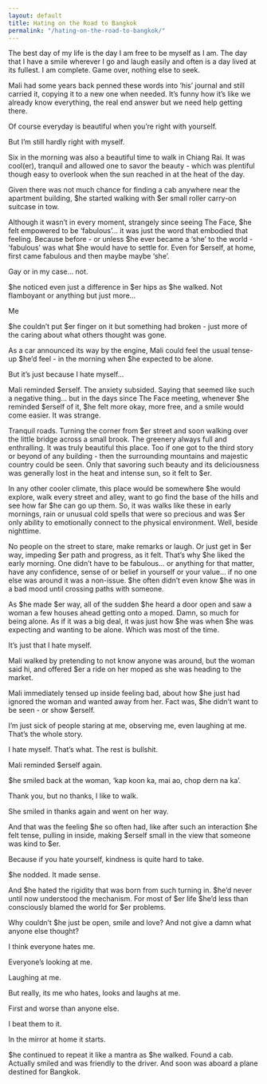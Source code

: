 ```yaml
---
layout: default
title: Hating on the Road to Bangkok
permalink: "/hating-on-the-road-to-bangkok/"
---
```

The best day of my life is the day I am free to be myself as I am. The day that I have a smile wherever I go and laugh easily and often is a day lived at its fullest. I am complete. Game over, nothing else to seek. 

Mali had some years back penned these words into ‘his’ journal and still carried it, copying it to a new one when needed. It’s funny how it’s like we already know everything, the real end answer but we need help getting there.

Of course everyday is beautiful when you’re right with yourself. 

But I’m still hardly right with myself.

Six in the morning was also a beautiful time to walk in Chiang Rai. It was cool(er), tranquil and allowed one to savor the beauty - which was plentiful though easy to overlook when the sun reached in at the heat of the day. 

Given there was not much chance for finding a cab anywhere near the apartment building, $he started walking with $er small roller carry-on suitcase in tow.

Although it wasn’t in every moment, strangely since seeing The Face, $he felt empowered to be ‘fabulous’… it was just the word that embodied that feeling. Because before - or unless $he ever became a ‘she’ to the world - ‘fabulous’ was what $he would have to settle for. Even for $erself, at home, first came fabulous and then maybe maybe ‘she’. 

Gay or in my case… not.

$he noticed even just a difference in $er hips as $he walked. Not flamboyant or anything but just more…

Me

$he couldn’t put $er finger on it but something had broken - just more of the caring about what others thought was gone.

As a car announced its way by the engine, Mali could feel the usual tense-up $he’d feel - in the morning when $he expected to be alone. 

But it’s just because I hate myself… 

Mali reminded $erself. The anxiety subsided. Saying that seemed like such a negative thing… but in the days since The Face meeting, whenever $he reminded $erself of it, $he felt more okay, more free, and a smile would come easier. It was strange.

Tranquil roads. Turning the corner from $er street and soon walking over the little bridge across a small brook. The greenery always full and enthralling. It was truly beautiful this place. Too if one got to the third story or beyond of any building - then the surrounding mountains and majestic country could be seen. Only that savoring such beauty and its deliciousness was generally lost in the heat and intense sun, so it felt to $er.

In any other cooler climate, this place would be somewhere $he would explore, walk every street and alley, want to go find the base of the hills and see how far $he can go up them. So, it was walks like these in early mornings, rain or unusual cold spells that were so precious and was $er only ability to emotionally connect to the physical environment. Well, beside nighttime. 

No people on the street to stare, make remarks or laugh. Or just get in $er way, impeding $er path and progress, as it felt. That’s why $he liked the early morning. One didn’t have to be fabulous… or anything for that matter, have any confidence, sense of or belief in yourself or your value… if no one else was around it was a non-issue. $he often didn’t even know $he was in a bad mood until crossing paths with someone.

As $he made $er way, all of the sudden $he heard a door open and saw a woman a few houses ahead getting onto a moped. Damn, so much for being alone. As if it was a big deal, it was just how $he was when $he was expecting and wanting to be alone. Which was most of the time. 

It’s just that I hate myself.

Mali walked by pretending to not know anyone was around, but the woman said hi, and offered $er a ride on her moped as she was heading to the market. 

Mali immediately tensed up inside feeling bad, about how $he just had ignored the woman and wanted away from her. Fact was, $he didn’t want to be seen - or show $erself. 

I’m just sick of people staring at me, observing me, even laughing at me. That’s the whole story.

I hate myself. That’s what. The rest is bullshit. 

Mali reminded $erself again. 

$he smiled back at the woman, ‘kap koon ka, mai ao, chop dern na ka’. 

Thank you, but no thanks, I like to walk. 

She smiled in thanks again and went on her way. 

And that was the feeling $he so often had, like after such an interaction $he felt tense, pulling in inside, making $erself small in the view that someone was kind to $er. 

Because if you hate yourself, kindness is quite hard to take.

$he nodded. It made sense.

And $he hated the rigidity that was born from such turning in. $he’d never until now understood the mechanism. For most of $er life $he’d less than consciously blamed the world for $er problems.

Why couldn’t $he just be open, smile and love? And not give a damn what anyone else thought? 

I think everyone hates me. 

Everyone’s looking at me.

Laughing at me.

But really, its me who hates, looks and laughs at me. 

First and worse than anyone else.  

I beat them to it. 

In the mirror at home it starts.

$he continued to repeat it like a mantra as $he walked. Found a cab. Actually smiled and was friendly to the driver. And soon was aboard a plane destined for Bangkok. 


